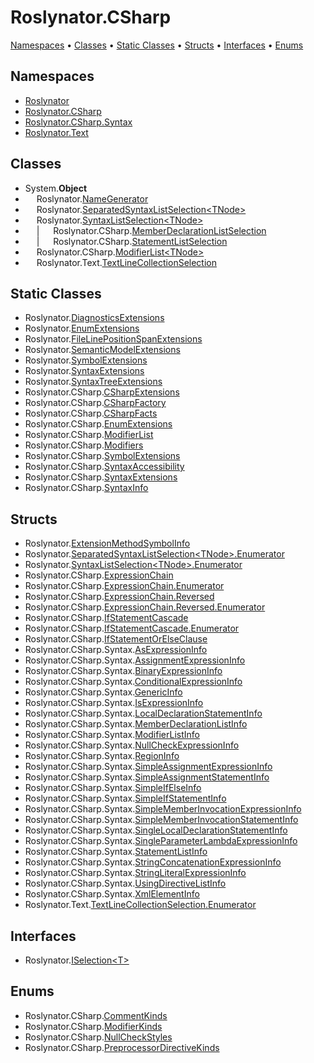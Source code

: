 <a name="_top"></a>

# Roslynator\.CSharp

[Namespaces](#namespaces) &#x2022; [Classes](#classes) &#x2022; [Static Classes](#static-classes) &#x2022; [Structs](#structs) &#x2022; [Interfaces](#interfaces) &#x2022; [Enums](#enums)

## Namespaces

* [Roslynator](../../docs/api/Roslynator/README.md#_top)
* [Roslynator.CSharp](../../docs/api/Roslynator/CSharp/README.md#_top)
* [Roslynator.CSharp.Syntax](../../docs/api/Roslynator/CSharp/Syntax/README.md#_top)
* [Roslynator.Text](../../docs/api/Roslynator/Text/README.md#_top)

## Classes

* System\.**Object**
* &emsp; Roslynator\.[NameGenerator](../../docs/api/Roslynator/NameGenerator/README.md#_top)
* &emsp; Roslynator\.[SeparatedSyntaxListSelection\<TNode>](../../docs/api/Roslynator/SeparatedSyntaxListSelection-1/README.md#_top)
* &emsp; Roslynator\.[SyntaxListSelection\<TNode>](../../docs/api/Roslynator/SyntaxListSelection-1/README.md#_top)
* &emsp; \| &emsp; Roslynator\.CSharp\.[MemberDeclarationListSelection](../../docs/api/Roslynator/CSharp/MemberDeclarationListSelection/README.md#_top)
* &emsp; \| &emsp; Roslynator\.CSharp\.[StatementListSelection](../../docs/api/Roslynator/CSharp/StatementListSelection/README.md#_top)
* &emsp; Roslynator\.CSharp\.[ModifierList\<TNode>](../../docs/api/Roslynator/CSharp/ModifierList-1/README.md#_top)
* &emsp; Roslynator\.Text\.[TextLineCollectionSelection](../../docs/api/Roslynator/Text/TextLineCollectionSelection/README.md#_top)

## Static Classes

* Roslynator\.[DiagnosticsExtensions](../../docs/api/Roslynator/DiagnosticsExtensions/README.md#_top)
* Roslynator\.[EnumExtensions](../../docs/api/Roslynator/EnumExtensions/README.md#_top)
* Roslynator\.[FileLinePositionSpanExtensions](../../docs/api/Roslynator/FileLinePositionSpanExtensions/README.md#_top)
* Roslynator\.[SemanticModelExtensions](../../docs/api/Roslynator/SemanticModelExtensions/README.md#_top)
* Roslynator\.[SymbolExtensions](../../docs/api/Roslynator/SymbolExtensions/README.md#_top)
* Roslynator\.[SyntaxExtensions](../../docs/api/Roslynator/SyntaxExtensions/README.md#_top)
* Roslynator\.[SyntaxTreeExtensions](../../docs/api/Roslynator/SyntaxTreeExtensions/README.md#_top)
* Roslynator\.CSharp\.[CSharpExtensions](../../docs/api/Roslynator/CSharp/CSharpExtensions/README.md#_top)
* Roslynator\.CSharp\.[CSharpFactory](../../docs/api/Roslynator/CSharp/CSharpFactory/README.md#_top)
* Roslynator\.CSharp\.[CSharpFacts](../../docs/api/Roslynator/CSharp/CSharpFacts/README.md#_top)
* Roslynator\.CSharp\.[EnumExtensions](../../docs/api/Roslynator/CSharp/EnumExtensions/README.md#_top)
* Roslynator\.CSharp\.[ModifierList](../../docs/api/Roslynator/CSharp/ModifierList/README.md#_top)
* Roslynator\.CSharp\.[Modifiers](../../docs/api/Roslynator/CSharp/Modifiers/README.md#_top)
* Roslynator\.CSharp\.[SymbolExtensions](../../docs/api/Roslynator/CSharp/SymbolExtensions/README.md#_top)
* Roslynator\.CSharp\.[SyntaxAccessibility](../../docs/api/Roslynator/CSharp/SyntaxAccessibility/README.md#_top)
* Roslynator\.CSharp\.[SyntaxExtensions](../../docs/api/Roslynator/CSharp/SyntaxExtensions/README.md#_top)
* Roslynator\.CSharp\.[SyntaxInfo](../../docs/api/Roslynator/CSharp/SyntaxInfo/README.md#_top)

## Structs

* Roslynator\.[ExtensionMethodSymbolInfo](../../docs/api/Roslynator/ExtensionMethodSymbolInfo/README.md#_top)
* Roslynator\.[SeparatedSyntaxListSelection\<TNode>.Enumerator](../../docs/api/Roslynator/SeparatedSyntaxListSelection-1/Enumerator/README.md#_top)
* Roslynator\.[SyntaxListSelection\<TNode>.Enumerator](../../docs/api/Roslynator/SyntaxListSelection-1/Enumerator/README.md#_top)
* Roslynator\.CSharp\.[ExpressionChain](../../docs/api/Roslynator/CSharp/ExpressionChain/README.md#_top)
* Roslynator\.CSharp\.[ExpressionChain.Enumerator](../../docs/api/Roslynator/CSharp/ExpressionChain/Enumerator/README.md#_top)
* Roslynator\.CSharp\.[ExpressionChain.Reversed](../../docs/api/Roslynator/CSharp/ExpressionChain/Reversed/README.md#_top)
* Roslynator\.CSharp\.[ExpressionChain.Reversed.Enumerator](../../docs/api/Roslynator/CSharp/ExpressionChain/Reversed/Enumerator/README.md#_top)
* Roslynator\.CSharp\.[IfStatementCascade](../../docs/api/Roslynator/CSharp/IfStatementCascade/README.md#_top)
* Roslynator\.CSharp\.[IfStatementCascade.Enumerator](../../docs/api/Roslynator/CSharp/IfStatementCascade/Enumerator/README.md#_top)
* Roslynator\.CSharp\.[IfStatementOrElseClause](../../docs/api/Roslynator/CSharp/IfStatementOrElseClause/README.md#_top)
* Roslynator\.CSharp\.Syntax\.[AsExpressionInfo](../../docs/api/Roslynator/CSharp/Syntax/AsExpressionInfo/README.md#_top)
* Roslynator\.CSharp\.Syntax\.[AssignmentExpressionInfo](../../docs/api/Roslynator/CSharp/Syntax/AssignmentExpressionInfo/README.md#_top)
* Roslynator\.CSharp\.Syntax\.[BinaryExpressionInfo](../../docs/api/Roslynator/CSharp/Syntax/BinaryExpressionInfo/README.md#_top)
* Roslynator\.CSharp\.Syntax\.[ConditionalExpressionInfo](../../docs/api/Roslynator/CSharp/Syntax/ConditionalExpressionInfo/README.md#_top)
* Roslynator\.CSharp\.Syntax\.[GenericInfo](../../docs/api/Roslynator/CSharp/Syntax/GenericInfo/README.md#_top)
* Roslynator\.CSharp\.Syntax\.[IsExpressionInfo](../../docs/api/Roslynator/CSharp/Syntax/IsExpressionInfo/README.md#_top)
* Roslynator\.CSharp\.Syntax\.[LocalDeclarationStatementInfo](../../docs/api/Roslynator/CSharp/Syntax/LocalDeclarationStatementInfo/README.md#_top)
* Roslynator\.CSharp\.Syntax\.[MemberDeclarationListInfo](../../docs/api/Roslynator/CSharp/Syntax/MemberDeclarationListInfo/README.md#_top)
* Roslynator\.CSharp\.Syntax\.[ModifierListInfo](../../docs/api/Roslynator/CSharp/Syntax/ModifierListInfo/README.md#_top)
* Roslynator\.CSharp\.Syntax\.[NullCheckExpressionInfo](../../docs/api/Roslynator/CSharp/Syntax/NullCheckExpressionInfo/README.md#_top)
* Roslynator\.CSharp\.Syntax\.[RegionInfo](../../docs/api/Roslynator/CSharp/Syntax/RegionInfo/README.md#_top)
* Roslynator\.CSharp\.Syntax\.[SimpleAssignmentExpressionInfo](../../docs/api/Roslynator/CSharp/Syntax/SimpleAssignmentExpressionInfo/README.md#_top)
* Roslynator\.CSharp\.Syntax\.[SimpleAssignmentStatementInfo](../../docs/api/Roslynator/CSharp/Syntax/SimpleAssignmentStatementInfo/README.md#_top)
* Roslynator\.CSharp\.Syntax\.[SimpleIfElseInfo](../../docs/api/Roslynator/CSharp/Syntax/SimpleIfElseInfo/README.md#_top)
* Roslynator\.CSharp\.Syntax\.[SimpleIfStatementInfo](../../docs/api/Roslynator/CSharp/Syntax/SimpleIfStatementInfo/README.md#_top)
* Roslynator\.CSharp\.Syntax\.[SimpleMemberInvocationExpressionInfo](../../docs/api/Roslynator/CSharp/Syntax/SimpleMemberInvocationExpressionInfo/README.md#_top)
* Roslynator\.CSharp\.Syntax\.[SimpleMemberInvocationStatementInfo](../../docs/api/Roslynator/CSharp/Syntax/SimpleMemberInvocationStatementInfo/README.md#_top)
* Roslynator\.CSharp\.Syntax\.[SingleLocalDeclarationStatementInfo](../../docs/api/Roslynator/CSharp/Syntax/SingleLocalDeclarationStatementInfo/README.md#_top)
* Roslynator\.CSharp\.Syntax\.[SingleParameterLambdaExpressionInfo](../../docs/api/Roslynator/CSharp/Syntax/SingleParameterLambdaExpressionInfo/README.md#_top)
* Roslynator\.CSharp\.Syntax\.[StatementListInfo](../../docs/api/Roslynator/CSharp/Syntax/StatementListInfo/README.md#_top)
* Roslynator\.CSharp\.Syntax\.[StringConcatenationExpressionInfo](../../docs/api/Roslynator/CSharp/Syntax/StringConcatenationExpressionInfo/README.md#_top)
* Roslynator\.CSharp\.Syntax\.[StringLiteralExpressionInfo](../../docs/api/Roslynator/CSharp/Syntax/StringLiteralExpressionInfo/README.md#_top)
* Roslynator\.CSharp\.Syntax\.[UsingDirectiveListInfo](../../docs/api/Roslynator/CSharp/Syntax/UsingDirectiveListInfo/README.md#_top)
* Roslynator\.CSharp\.Syntax\.[XmlElementInfo](../../docs/api/Roslynator/CSharp/Syntax/XmlElementInfo/README.md#_top)
* Roslynator\.Text\.[TextLineCollectionSelection.Enumerator](../../docs/api/Roslynator/Text/TextLineCollectionSelection/Enumerator/README.md#_top)

## Interfaces

* Roslynator\.[ISelection\<T>](../../docs/api/Roslynator/ISelection-1/README.md#_top)

## Enums

* Roslynator\.CSharp\.[CommentKinds](../../docs/api/Roslynator/CSharp/CommentKinds/README.md#_top)
* Roslynator\.CSharp\.[ModifierKinds](../../docs/api/Roslynator/CSharp/ModifierKinds/README.md#_top)
* Roslynator\.CSharp\.[NullCheckStyles](../../docs/api/Roslynator/CSharp/NullCheckStyles/README.md#_top)
* Roslynator\.CSharp\.[PreprocessorDirectiveKinds](../../docs/api/Roslynator/CSharp/PreprocessorDirectiveKinds/README.md#_top)
